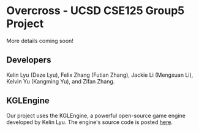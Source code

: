 # Overcross - UCSD CSE125 Group5 Project
More details coming soon!

## Developers
Kelin Lyu (Deze Lyu), Felix Zhang (Futian Zhang), Jackie Li (Mengxuan Li), Kelvin Yu (Kangming Yu), and Zifan Zhang.

## KGLEngine
Our project uses the KGLEngine, a powerful open-source game engine developed by Kelin Lyu. The engine's source code is posted [here](https://github.com/KelinLyu/KGLEngine).
